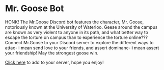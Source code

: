 # Mr. Goose Bot
HONK!
The Mr.Goose Discord bot features the character, Mr. Goose, notoriously known at the University of Waterloo. 
Geese around the campus are known as very violent to anyone in its path, and what better way to escape the torture on campus than to experience the torture online???
Connect Mr.Goose to your Discord server to explore the different ways to attac- i mean send love to your friends, and assert dominanc- i mean assert your friendship! 
May the strongest goose win.

[Click here](https://top.gg/bot/735870118646775928) to add to your server, hope you enjoy!
